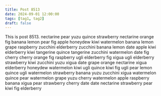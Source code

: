 ```yaml
---
title: Post 8513
date: 2024-09-01 12:00:00
tags: [tag1, tag2]
draft: false
---
```

This is post 8513.
nectarine
pear
yuzu
quince
strawberry
nectarine
orange
fig
banana
lemon
pear
fig
apple
honeydew
kiwi
watermelon
banana
lemon
grape
raspberry
zucchini
elderberry
zucchini
banana
lemon
date
apple
kiwi
elderberry
kiwi
tangerine
quince
tangerine
zucchini
watermelon
date
fig
cherry
cherry
orange
fig
raspberry
ugli
elderberry
fig
xigua
ugli
elderberry
strawberry
kiwi
zucchini
yuzu
xigua
date
grape
orange
nectarine
xigua
elderberry
honeydew
watermelon
kiwi
ugli
quince
kiwi
fig
ugli
pear
lemon
quince
ugli
watermelon
strawberry
banana
yuzu
zucchini
xigua
watermelon
quince
pear
watermelon
grape
yuzu
cherry
watermelon
apple
raspberry
banana
xigua
pear
strawberry
cherry
date
date
nectarine
strawberry
pear
kiwi
fig
elderberry

